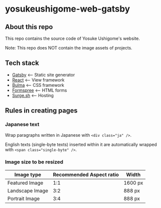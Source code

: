 # yosukeushigome-web-gatsby

## About this repo

This repo contains the source code of Yosuke Ushigome's website.

Note: This repo does NOT contain the image assets of projects.

## Tech stack

* [Gatsby](https://www.gatsbyjs.org/) <-- Static site generator
* [React](https://facebook.github.io/react/) <-- View framework
* [Bulma](http://bulma.io/) <-- CSS framework
* [Formspree](https://formspree.io/) <-- HTML forms
* [Surge.sh](http://surge.sh/) <-- Hosting

## Rules in creating pages

### Japanese text

Wrap paragraphs written in Japanese with `<div class="ja" />`.

English texts (single-byte texts) inserted within it are automatically wrapped with `<span class="single-byte" />`.

### Image size to be resized

| Image type        | Recommended Aspect ratio  | Width     |
| ---               | ---                       | ---       |
| Featured Image    | 1:1                       | 1600 px   |
| Landscape Image   | 3:2                       | 888 px    |
| Portrait Image    | 3:4                       | 888 px    |
